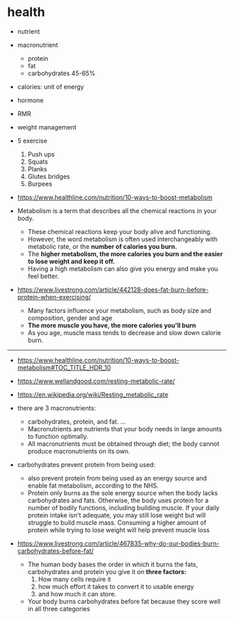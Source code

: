 # health

- nutrient
- macronutrient
  - protein
  - fat
  - carbohydrates 45-65%
- calories: unit of energy
- hormone
- RMR
- weight management

- 5 exercise
  1. Push ups
  2. Squats
  3. Planks
  4. Glutes bridges
  5. Burpees
- https://www.healthline.com/nutrition/10-ways-to-boost-metabolism
- Metabolism is a term that describes all the chemical reactions in your body.
  - These chemical reactions keep your body alive and functioning.
  - However, the word metabolism is often used interchangeably with metabolic rate, or the **number of calories you burn.**
  - The **higher metabolism, the more calories you burn and the easier to lose weight and keep it off.**
  - Having a high metabolism can also give you energy and make you feel better.
- https://www.livestrong.com/article/442128-does-fat-burn-before-protein-when-exercising/
  - Many factors influence your metabolism, such as body size and composition, gender and age
  - **The more muscle you have, the more calories you'll burn**
  - As you age, muscle mass tends to decrease and slow down calorie burn.

---

- https://www.healthline.com/nutrition/10-ways-to-boost-metabolism#TOC_TITLE_HDR_10
- https://www.wellandgood.com/resting-metabolic-rate/
- https://en.wikipedia.org/wiki/Resting_metabolic_rate
- there are 3 macronutrients:
  - carbohydrates, protein, and fat. ...
  - Macronutrients are nutrients that your body needs in large amounts to function optimally.
  - All macronutrients must be obtained through diet; the body cannot produce macronutrients on its own.
- carbohydrates prevent protein from being used:

  - also prevent protein from being used as an energy source and enable fat metabolism, according to the NHS.
  - Protein only burns as the sole energy source when the body lacks carbohydrates and fats. Otherwise, the body uses protein for a number of bodily functions, including building muscle. If your daily protein intake isn't adequate, you may still lose weight but will struggle to build muscle mass. Consuming a higher amount of protein while trying to lose weight will help prevent muscle loss

- https://www.livestrong.com/article/467835-why-do-our-bodies-burn-carbohydrates-before-fat/
  - The human body bases the order in which it burns the fats, carbohydrates and protein you give it on **three factors:**
    1. How many cells require it
    2. how much effort it takes to convert it to usable energy
    3. and how much it can store.
  - Your body burns carbohydrates before fat because they score well in all three categories
